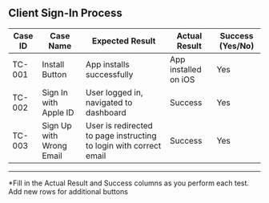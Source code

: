 ## Client Sign-In Process

| Case ID | Case Name                | Expected Result                                                      | Actual Result         | Success (Yes/No) |
|---------|--------------------------|--------------------------------------------------------------------- |----------------------|------------------|
| TC-001  | Install Button           | App installs successfully                                            | App installed on iOS | Yes              |
| TC-002  | Sign In with Apple ID    | User logged in, navigated to dashboard                               | Success              | Yes              |
| TC-003  | Sign Up with Wrong Email | User is redirected to page instructing to login with correct email   | Success              | Yes              |

---

*Fill in the Actual Result and Success columns as you perform each test. Add new rows for additional buttons